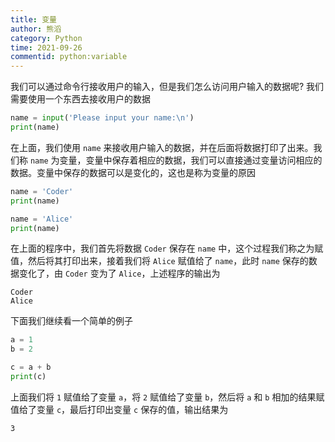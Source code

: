 ```yaml
---
title: 变量
author: 熊滔
category: Python
time: 2021-09-26
commentid: python:variable
---
```


我们可以通过命令行接收用户的输入，但是我们怎么访问用户输入的数据呢? 我们需要使用一个东西去接收用户的数据

```python
name = input('Please input your name:\n')
print(name)
```

在上面，我们使用 `name` 来接收用户输入的数据，并在后面将数据打印了出来。我们称 `name` 为变量，变量中保存着相应的数据，我们可以直接通过变量访问相应的数据。变量中保存的数据可以是变化的，这也是称为变量的原因

```python
name = 'Coder'
print(name)

name = 'Alice'
print(name)
```

在上面的程序中，我们首先将数据 `Coder` 保存在 `name` 中，这个过程我们称之为赋值，然后将其打印出来，接着我们将  `Alice` 赋值给了 `name`，此时 `name` 保存的数据变化了，由 `Coder` 变为了 `Alice`，上述程序的输出为

```
Coder
Alice
```

下面我们继续看一个简单的例子

```python
a = 1
b = 2

c = a + b
print(c)
```

上面我们将 `1` 赋值给了变量 `a`，将 `2` 赋值给了变量 `b`，然后将 `a` 和 `b` 相加的结果赋值给了变量 `c`，最后打印出变量 `c` 保存的值，输出结果为

```
3
```